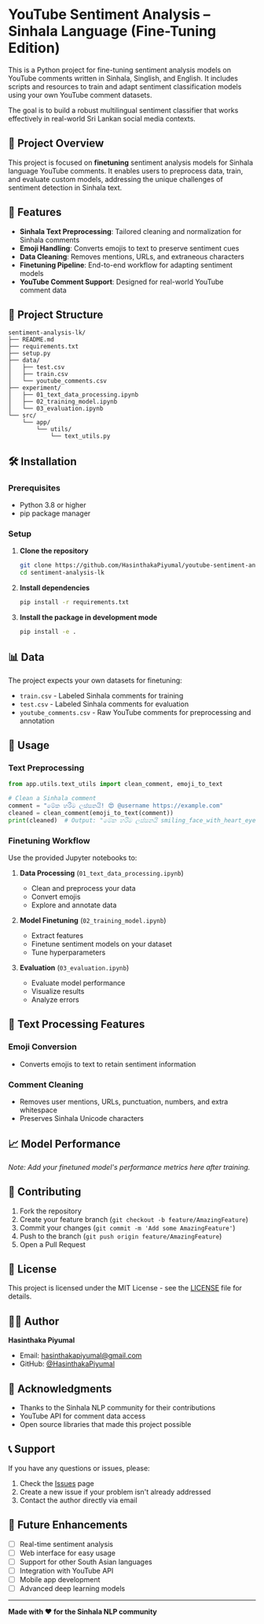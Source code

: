 # YouTube Sentiment Analysis – Sinhala Language (Fine-Tuning Edition)

This is a Python project for fine-tuning sentiment analysis models on YouTube comments written in Sinhala, Singlish, and English. It includes scripts and resources to train and adapt sentiment classification models using your own YouTube comment datasets.

The goal is to build a robust multilingual sentiment classifier that works effectively in real-world Sri Lankan social media contexts.

## 🎯 Project Overview

This project is focused on **finetuning** sentiment analysis models for Sinhala language YouTube comments. It enables users to preprocess data, train, and evaluate custom models, addressing the unique challenges of sentiment detection in Sinhala text.

## 🚀 Features

- **Sinhala Text Preprocessing**: Tailored cleaning and normalization for Sinhala comments
- **Emoji Handling**: Converts emojis to text to preserve sentiment cues
- **Data Cleaning**: Removes mentions, URLs, and extraneous characters
- **Finetuning Pipeline**: End-to-end workflow for adapting sentiment models
- **YouTube Comment Support**: Designed for real-world YouTube comment data

## 📁 Project Structure

```
sentiment-analysis-lk/
├── README.md
├── requirements.txt
├── setup.py
├── data/
│   ├── test.csv
│   ├── train.csv
│   └── youtube_comments.csv
├── experiment/
│   ├── 01_text_data_processing.ipynb
│   ├── 02_training_model.ipynb
│   └── 03_evaluation.ipynb
└── src/
    └── app/
        └── utils/
            └── text_utils.py
```

## 🛠️ Installation

### Prerequisites

- Python 3.8 or higher
- pip package manager

### Setup

1. **Clone the repository**

   ```bash
   git clone https://github.com/HasinthakaPiyumal/youtube-sentiment-analysis-lk.git
   cd sentiment-analysis-lk
   ```

2. **Install dependencies**

   ```bash
   pip install -r requirements.txt
   ```

3. **Install the package in development mode**
   ```bash
   pip install -e .
   ```

## 📊 Data

The project expects your own datasets for finetuning:

- `train.csv` - Labeled Sinhala comments for training
- `test.csv` - Labeled Sinhala comments for evaluation
- `youtube_comments.csv` - Raw YouTube comments for preprocessing and annotation

## 🔧 Usage

### Text Preprocessing

```python
from app.utils.text_utils import clean_comment, emoji_to_text

# Clean a Sinhala comment
comment = "මේක හරිම ලස්සනයි! 😍 @username https://example.com"
cleaned = clean_comment(emoji_to_text(comment))
print(cleaned)  # Output: "මේක හරිම ලස්සනයි smiling_face_with_heart_eyes"
```

### Finetuning Workflow

Use the provided Jupyter notebooks to:

1. **Data Processing** (`01_text_data_processing.ipynb`)

   - Clean and preprocess your data
   - Convert emojis
   - Explore and annotate data

2. **Model Finetuning** (`02_training_model.ipynb`)

   - Extract features
   - Finetune sentiment models on your dataset
   - Tune hyperparameters

3. **Evaluation** (`03_evaluation.ipynb`)
   - Evaluate model performance
   - Visualize results
   - Analyze errors

## 🧪 Text Processing Features

### Emoji Conversion

- Converts emojis to text to retain sentiment information

### Comment Cleaning

- Removes user mentions, URLs, punctuation, numbers, and extra whitespace
- Preserves Sinhala Unicode characters

## 📈 Model Performance

_Note: Add your finetuned model's performance metrics here after training._

## 🤝 Contributing

1. Fork the repository
2. Create your feature branch (`git checkout -b feature/AmazingFeature`)
3. Commit your changes (`git commit -m 'Add some AmazingFeature'`)
4. Push to the branch (`git push origin feature/AmazingFeature`)
5. Open a Pull Request

## 📝 License

This project is licensed under the MIT License - see the [LICENSE](LICENSE) file for details.

## 👨‍💻 Author

**Hasinthaka Piyumal**

- Email: hasinthakapiyumal@gmail.com
- GitHub: [@HasinthakaPiyumal](https://github.com/HasinthakaPiyumal)

## 🙏 Acknowledgments

- Thanks to the Sinhala NLP community for their contributions
- YouTube API for comment data access
- Open source libraries that made this project possible

## 📞 Support

If you have any questions or issues, please:

1. Check the [Issues](https://github.com/HasinthakaPiyumal/youtube-sentiment-analysis-lk/issues) page
2. Create a new issue if your problem isn't already addressed
3. Contact the author directly via email

## 🔮 Future Enhancements

- [ ] Real-time sentiment analysis
- [ ] Web interface for easy usage
- [ ] Support for other South Asian languages
- [ ] Integration with YouTube API
- [ ] Mobile app development
- [ ] Advanced deep learning models

---

**Made with ❤️ for the Sinhala NLP community**
